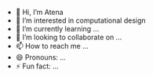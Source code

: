 - 👋 Hi, I’m Atena
- 👀 I’m interested in computational design
- 🌱 I’m currently learning ...
- 💞️ I’m looking to collaborate on ...
- 📫 How to reach me ...
- 😄 Pronouns: ...
- ⚡ Fun fact: ...

<!---
iamatenaw/iamatenaw is a ✨ special ✨ repository because its `README.md` (this file) appears on your GitHub profile.
You can click the Preview link to take a look at your changes.
--->
